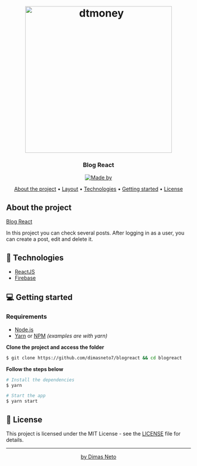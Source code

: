 <h1 align="center">
  <img alt="dtmoney" title="dtmoney" width="400px"  src="./public/reactBlog.svg" />
</h1>

<h3 align="center">
  Blog React
</h3>

<p align="center">
  <a href="https://www.linkedin.com/in/dimas-neto-136aa91a5/"><img alt="Made by" src="https://img.shields.io/badge/made%20by-Dimas%20Neto-%blueviolet"></a>
</p>

<p align="center">
  <a href="#-about-the-project">About the project</a> •
  <a href="#-layout">Layout</a> •
  <a href="#-technologies">Technologies</a> •
  <a href="#-getting-started">Getting started</a> •
  <a href="#-license">License</a>
</p>

<!-- <p align="center">
  <img alt="dtmoney" src=".github/dtmoney.png" width="100%">
</p> -->

## About the project

[Blog React](https://blogreact-chi.vercel.app)

In this project you can check several posts. After logging in as a user, you can create a post, edit and delete it.

## 🚀 Technologies

- [ReactJS](https://reactjs.org/)
- [Firebase](https://www.firebase.com)

## 💻 Getting started

### Requirements

- [Node.js](https://nodejs.org/en/)
- [Yarn](https://classic.yarnpkg.com/) or [NPM](https://www.npmjs.com/) _(examples are with yarn)_

**Clone the project and access the folder**

```bash
$ git clone https://github.com/dimasneto7/blogreact && cd blogreact
```

**Follow the steps below**

```bash
# Install the dependencies
$ yarn

# Start the app
$ yarn start
```

## 📝 License

This project is licensed under the MIT License - see the [LICENSE](LICENSE) file for details.

---

<p align="center">
<a href="https://www.linkedin.com/in/dimas-neto-136aa91a5/">
by Dimas Neto
</a>
</p>
